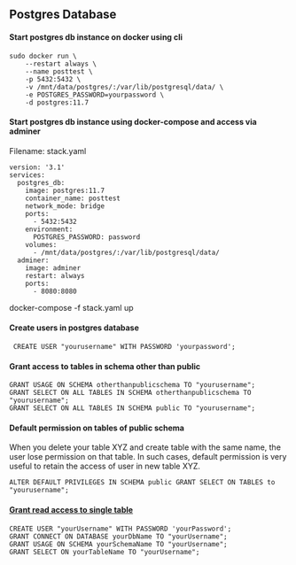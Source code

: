 ## Postgres Database

#### Start postgres db instance on docker using cli
```
sudo docker run \ 
    --restart always \
    --name posttest \
    -p 5432:5432 \
    -v /mnt/data/postgres/:/var/lib/postgresql/data/ \
    -e POSTGRES_PASSWORD=yourpassword \
    -d postgres:11.7
```

#### Start postgres db instance using docker-compose and access via adminer

Filename: stack.yaml

```
version: '3.1'
services:
  postgres_db:
    image: postgres:11.7
    container_name: posttest
    network_mode: bridge
    ports:
      - 5432:5432
    environment:
      POSTGRES_PASSWORD: password
    volumes:
      - /mnt/data/postgres/:/var/lib/postgresql/data/
  adminer:
    image: adminer
    restart: always
    ports:
      - 8080:8080
```

docker-compose -f stack.yaml up

#### Create users in postgres database

``` CREATE USER "yourusername" WITH PASSWORD 'yourpassword';```

#### Grant access to tables in schema other than public
```
GRANT USAGE ON SCHEMA otherthanpublicschema TO "yourusername";
GRANT SELECT ON ALL TABLES IN SCHEMA otherthanpublicschema TO "yourusername";
GRANT SELECT ON ALL TABLES IN SCHEMA public TO "yourusername";
```

#### Default permission on tables of public schema
When you delete your table XYZ and create table with the same name, the user lose permission on that table. In such cases, default permission is very useful to retain the access of user in new table XYZ.
```
ALTER DEFAULT PRIVILEGES IN SCHEMA public GRANT SELECT ON TABLES to "yourusername";
```

#### [Grant read access to single table](https://tableplus.com/blog/2018/04/postgresql-how-to-create-read-only-user.html)
```
CREATE USER "yourUsername" WITH PASSWORD 'yourPassword';
GRANT CONNECT ON DATABASE yourDbName TO "yourUsername";
GRANT USAGE ON SCHEMA yourSchemaName TO "yourUsername";
GRANT SELECT ON yourTableName TO "yourUsername";
```
